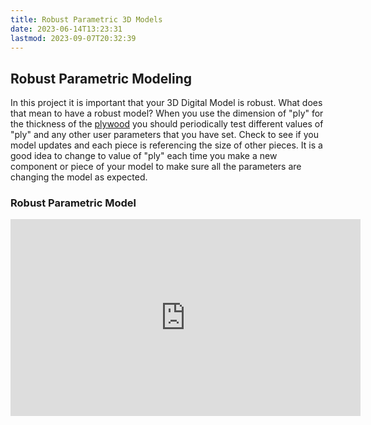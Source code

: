 ```yaml
---
title: Robust Parametric 3D Models
date: 2023-06-14T13:23:31
lastmod: 2023-09-07T20:32:39
---
```


## Robust Parametric Modeling

In this project it is important that your 3D Digital Model is robust. What does that mean to have a robust model? When you use the dimension of "ply" for the thickness of the [plywood](../woodworking/plywood.md) you should periodically test different values of "ply" and any other user parameters that you have set. Check to see if you model updates and each piece is referencing the size of other pieces. It is a good idea to change to value of "ply" each time you make a new component or piece of your model to make sure all the parameters are changing the model as expected.

<div class="video-grid">
<div class="video-card">

### Robust Parametric Model

<div class="iframe-16-9-container">
<iframe class="youTubeIframe" width="560" height="315" src="https://www.youtube.com/embed/QyylTzMDa54" title="YouTube video player" frameborder="0" allow="accelerometer; autoplay; clipboard-write; encrypted-media; gyroscope; picture-in-picture; web-share" allowfullscreen></iframe>
</div>
</div>

</div>
